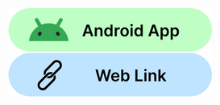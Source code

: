 
<a href="https://file.io/JbRHnmcRLNUI"><img src="https://github.com/drn-i/AP-MiniProject-Shared/blob/main/AndroidApp.svg" alt="image" class="readme-image" /></a>
<a href="http://178.128.240.246:8080/"><img src="https://github.com/drn-i/AP-MiniProject-Shared/blob/main/WebLink.svg" alt="image" class="readme-image1" /></a>
    
